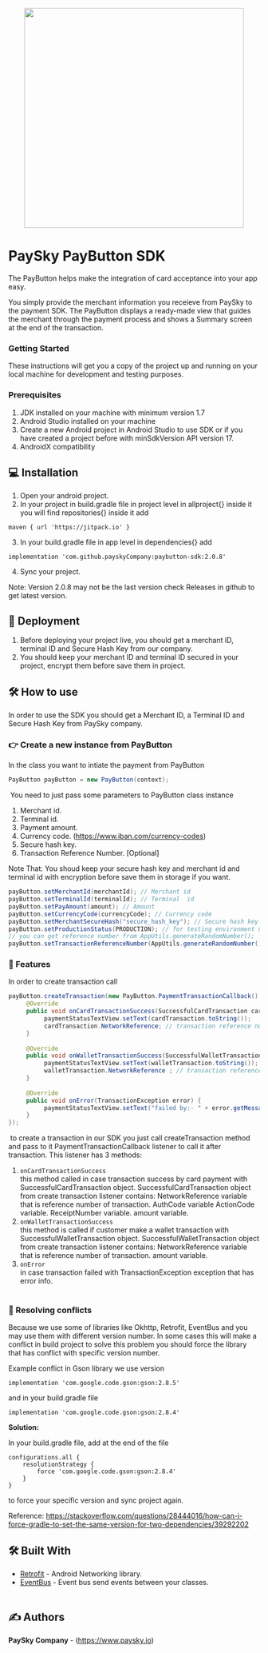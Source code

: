 
<p align="center"><a href="https://paysky.io/" target="_blank"><img width="440" src="https://paysky.io/wp-content/uploads/2021/05/PaySky-logo.svg"></a></p>



# PaySky PayButton SDK 
The PayButton helps make the integration of card acceptance into your app easy.

You simply provide the merchant information you receieve from PaySky to the payment SDK. The PayButton displays a ready-made view that guides the merchant through the payment process and shows a Summary screen at the end of the transaction.
​

### Getting Started
These instructions will get you a copy of the project up and running on your local machine for development and testing purposes.
​
### Prerequisites

1. JDK installed on your machine with minimum version 1.7
2. Android Studio installed on your machine
3. Create a new Android project in Android Studio to use SDK or if you have created a project before with minSdkVersion API version 17.                 
4. AndroidX compatibility


## :computer: Installation
1. Open your android project.
2. In your project in build.gradle file in project level in allproject{} inside it you will find repositories{} inside it add
```
maven { url 'https://jitpack.io' }
```
3. In your build.gradle file in app level in dependencies{} add
```
implementation 'com.github.payskyCompany:paybutton-sdk:2.0.8'
```
4. Sync your project.

Note: Version 2.0.8 may not be the last version check Releases in github to get latest version.

## :rocket: Deployment
1. Before deploying your project live, you should get a merchant ID, terminal ID and Secure Hash Key from our company.
2. You should keep your merchant ID and terminal ID secured in your project, encrypt them before save them in project.
​
## :hammer_and_wrench: How to use
In order to use the SDK you should get a Merchant ID, a Terminal ID and Secure Hash Key from PaySky company.
​
### :point_right: Create a new instance from PayButton
In the class you want to intiate the payment from  PayButton
```java
PayButton payButton = new PayButton(context);
```
​
You need to just pass some parameters to PayButton class instance
1) Merchant id.
2) Terminal id.
3) Payment amount.
4) Currency code. (https://www.iban.com/currency-codes)
5) Secure hash key.
6) Transaction Reference Number. [Optional]

Note That:
You shoud keep your secure hash key and merchant id and terminal id with encryption 
before save them in storage if you want.
​
```java
payButton.setMerchantId(merchantId); // Merchant id
payButton.setTerminalId(terminalId); // Terminal  id
payButton.setPayAmount(amount); // Amount
payButton.setCurrencyCode(currencyCode); // Currency code
payButton.setMerchantSecureHash("secure_hash_key"); // Secure hash key
payButton.setProductionStatus(PRODUCTION); // for testing environment use GREY
// you can get reference number from AppUtils.generateRandomNumber();   
payButton.setTransactionReferenceNumber(AppUtils.generateRandomNumber()); // unique transaction reference number [Optional]
```
### :luggage: Features
In order to create transaction call
​
```java 
payButton.createTransaction(new PayButton.PaymentTransactionCallback() {
     @Override
     public void onCardTransactionSuccess(SuccessfulCardTransaction cardTransaction) {
          paymentStatusTextView.setText(cardTransaction.toString());
          cardTransaction.NetworkReference; // transaction reference number.
     }
            
     @Override
     public void onWalletTransactionSuccess(SuccessfulWalletTransaction walletTransaction) {
          paymentStatusTextView.setText(walletTransaction.toString());
          walletTransaction.NetworkReference ; // transaction reference number.
     }
            
     @Override
     public void onError(TransactionException error) {
          paymentStatusTextView.setText("failed by:- " + error.getMessage());
     }
});
```
​
to create a transaction in our SDK you just call createTransaction method and pass to it
PaymentTransactionCallback listener to call it after transaction.
This listener has 3 methods:
​
1) `onCardTransactionSuccess`                                                                 
      this method called in case transaction success by card payment with SuccessfulCardTransaction object.
      SuccessfulCardTransaction object from create transaction listener contains:
      NetworkReference variable that is reference number of transaction.
      AuthCode variable
      ActionCode variable.
      ReceiptNumber variable.
      amount variable.
​  
2) `onWalletTransactionSuccess`                                                                    
      this method is called if customer make a wallet transaction with SuccessfulWalletTransaction object.
      SuccessfulWalletTransaction object from create transaction listener contains:
      NetworkReference variable that is reference number of transaction.
      amount variable.
​    
3) `onError`                                                       
in case transaction failed with TransactionException exception that has error info.                                                                                
​

### 🚀 Resolving conflicts

Because we use some of libraries like Okhttp, Retrofit, EventBus and you may use them with different version number. In some cases this will make a conflict in build project to solve this problem you should force the library that has conflict
with specific version number.

Example conflict in Gson library we use version  
```
implementation 'com.google.code.gson:gson:2.8.5'
```
and in your build.gradle file
```
implementation 'com.google.code.gson:gson:2.8.4'
```
**Solution:**

In your build.gradle file, add at the end of the file
```
configurations.all {
    resolutionStrategy { 
        force 'com.google.code.gson:gson:2.8.4'
    }
}
```
to force your specific version and sync project again.
 
Reference: https://stackoverflow.com/questions/28444016/how-can-i-force-gradle-to-set-the-same-version-for-two-dependencies/39292202
​
​
​
## :hammer_and_wrench: Built With
* [Retrofit](http://square.github.io/retrofit/) - Android Networking library.
* [EventBus](https://github.com/greenrobot/EventBus) - Event bus send events between your classes.  
​
​
## :writing_hand: Authors
**PaySky Company** - (https://www.paysky.io)
